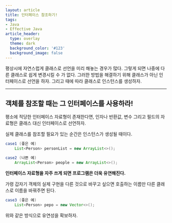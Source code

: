 ```yaml
---
layout: article
title: 인터페이스 참조하기!
tags:
- Java
- Effective Java   
article_header:
  type: overlay
  theme: dark
  background_color: '#123'
  background_image: false
---
```


평상시에 자연스럽게 클래스로 선언을 미리 해놓는 경우가 많다. 그렇게 되면 나중에 다른 클래스로 쉽게 변경시킬 수 가 없다. 그러한 방법을 해결하기 위해 클래스가 아닌 인터페이스로 선언을 하자. 그리고 때에 따라 클래스로 인스턴스를 생성하자. 

<!--more-->
---

## 객체를 참조할 때는 그 인터페이스를 사용하라!



평소에 적당한 인터페이스 자료형이 존재한다면, 인자나 반환값, 변수 그리고 필드의 자료형은 클래스 대신 인터페이스로 선언하자. 

실제 클래스를 참조할 필요가 있는 순간은 인스턴스가 생성될 때이다. 

```java
case1 (좋은 예)
	List<Person> personList = new ArrayList<>();

case2 (나쁜 예)
    ArrayList<Person> people = new ArrayList<>(); 
```



**인터페이스 자료형을 자주 쓰게 되면 프로그램은 더욱 유연해진다.** 

가령 갑자기 객체의 실제 구현을 다른 것으로 바꾸고 싶으면 호출하는 이름만 다른 클래스로 이름을 바꿔주면 된다. 

```java
case3 (좋은 예)
	List<Person> pepo = new Vector<>();
```

위와 같은 방식으로 유연성을 확보하자. 











